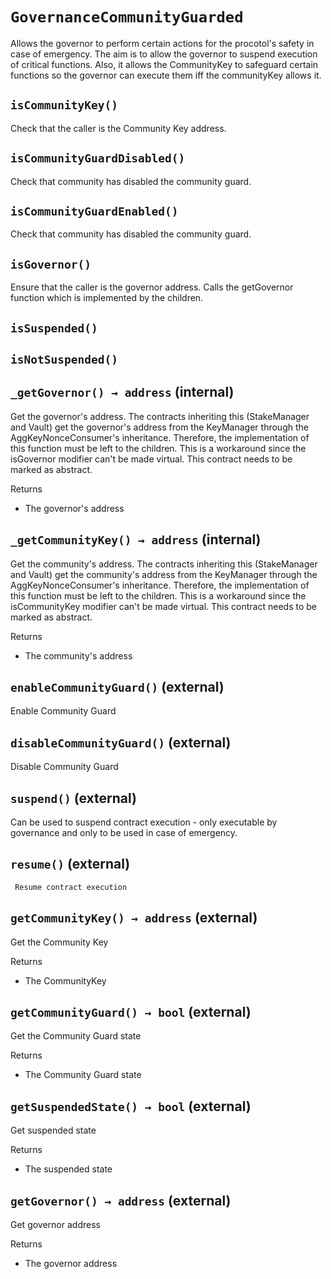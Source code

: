# `GovernanceCommunityGuarded`

  Allows the governor to perform certain actions for the procotol's safety in
          case of emergency. The aim is to allow the governor to suspend execution of
          critical functions.
          Also, it allows the CommunityKey to safeguard certain functions so the
          governor can execute them iff the communityKey allows it.

## `isCommunityKey()`

   Check that the caller is the Community Key address.

## `isCommunityGuardDisabled()`

   Check that community has disabled the community guard.

## `isCommunityGuardEnabled()`

   Check that community has disabled the community guard.

## `isGovernor()`

Ensure that the caller is the governor address. Calls the getGovernor
        function which is implemented by the children.

## `isSuspended()`

## `isNotSuspended()`

## `_getGovernor() → address` (internal)

 Get the governor's address. The contracts inheriting this (StakeManager and Vault)
         get the governor's address from the KeyManager through the AggKeyNonceConsumer's
         inheritance. Therefore, the implementation of this function must be left
         to the children. This is a workaround since the isGovernor modifier can't be
         made virtual. This contract needs to be marked as abstract.

Returns

- The governor's address

## `_getCommunityKey() → address` (internal)

 Get the community's address. The contracts inheriting this (StakeManager and Vault)
         get the community's address from the KeyManager through the AggKeyNonceConsumer's
         inheritance. Therefore, the implementation of this function must be left
         to the children. This is a workaround since the isCommunityKey modifier can't be
         made virtual. This contract needs to be marked as abstract.

Returns

- The community's address

## `enableCommunityGuard()` (external)

 Enable Community Guard

## `disableCommunityGuard()` (external)

 Disable Community Guard

## `suspend()` (external)

Can be used to suspend contract execution - only executable by
governance and only to be used in case of emergency.

## `resume()` (external)

     Resume contract execution

## `getCommunityKey() → address` (external)

 Get the Community Key

Returns

- The CommunityKey

## `getCommunityGuard() → bool` (external)

 Get the Community Guard state

Returns

- The Community Guard state

## `getSuspendedState() → bool` (external)

 Get suspended state

Returns

- The suspended state

## `getGovernor() → address` (external)

 Get governor address

Returns

- The governor address
